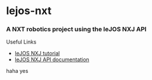 # lejos-nxt

### A NXT robotics project using the leJOS NXJ API

Useful Links

- [leJOS NXJ tutorial](https://lejos.sourceforge.io/nxt/nxj/tutorial/index.htm)
- [leJOS NXJ API documentation](https://lejos.sourceforge.io/nxt/nxj/api/index.html)

haha yes